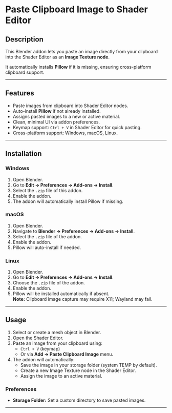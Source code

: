 
# Paste Clipboard Image to Shader Editor

## Description

This Blender addon lets you paste an image directly from your clipboard into the Shader Editor as an **Image Texture node**.  

It automatically installs **Pillow** if it is missing, ensuring cross-platform clipboard support.

---

## Features

- Paste images from clipboard into Shader Editor nodes.  
- Auto-install **Pillow** if not already installed.  
- Assigns pasted images to a new or active material.  
- Clean, minimal UI via addon preferences.  
- Keymap support: `Ctrl + V` in Shader Editor for quick pasting.  
- Cross-platform support: Windows, macOS, Linux.

---

## Installation

### Windows

1. Open Blender.  
2. Go to **Edit → Preferences → Add-ons → Install**.  
3. Select the `.zip` file of this addon.  
4. Enable the addon.  
5. The addon will automatically install Pillow if missing.

### macOS

1. Open Blender.  
2. Navigate to **Blender → Preferences → Add-ons → Install**.  
3. Select the `.zip` file of the addon.  
4. Enable the addon.  
5. Pillow will auto-install if needed.

### Linux

1. Open Blender.  
2. Go to **Edit → Preferences → Add-ons → Install**.  
3. Choose the `.zip` file of the addon.  
4. Enable the addon.  
5. Pillow will be installed automatically if absent.  
**Note:** Clipboard image capture may require X11; Wayland may fail.

---

## Usage

1. Select or create a mesh object in Blender.  
2. Open the Shader Editor.  
3. Paste an image from your clipboard using:
   - `Ctrl + V` (keymap)
   - Or via **Add → Paste Clipboard Image** menu.  
4. The addon will automatically:
   - Save the image in your storage folder (system TEMP by default).  
   - Create a new Image Texture node in the Shader Editor.  
   - Assign the image to an active material.

### Preferences

- **Storage Folder:** Set a custom directory to save pasted images.  

---